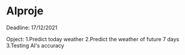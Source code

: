 # AIproje
Deadline: 17/12/2021

Opject: 1.Predict today weather
        2.Predict the weather of future 7 days
        3.Testing AI's accuracy
       
 

